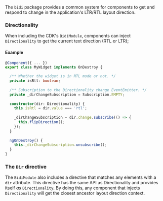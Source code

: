 The `bidi` package provides a common system for components to get and respond to change in the
application's LTR/RTL layout direction. 

### Directionality
 
When including the CDK's `BidiModule`, components can inject `Directionality` to get the current
text direction (RTL or LTR);

#### Example
```ts
@Component({ ... }) 
export class MyWidget implements OnDestroy {

  /** Whether the widget is in RTL mode or not. */
  private isRtl: boolean;
  
  /** Subscription to the Directionality change EventEmitter. */
  private _dirChangeSubscription = Subscription.EMPTY;  
  
  constructor(dir: Directionality) {
    this.isRtl = dir.value === 'rtl';
    
    _dirChangeSubscription = dir.change.subscribe(() => {
      this.flipDirection();
    });
  }
  
  ngOnDestroy() {
    this._dirChangeSubscription.unsubscribe();
  }
}  
```

### The `Dir` directive
The `BidiModule` also includes a directive that matches any elements with a `dir` attribute. This
directive has the same API as Directionality and provides itself _as_ `Directionality`. By doing
this, any component that injects `Directionality` will get the closest ancestor layout direction
context.
